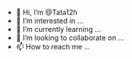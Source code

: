 - 👋 Hi, I’m @Tata12h
- 👀 I’m interested in ...
- 🌱 I’m currently learning ...
- 💞️ I’m looking to collaborate on ...
- 📫 How to reach me ...

<!---
Tata12h/Tata12h is a ✨ special ✨ repository because its `README.md` (this file) appears on your GitHub profile.
You can click the Preview link to take a look at your changes.
--->
